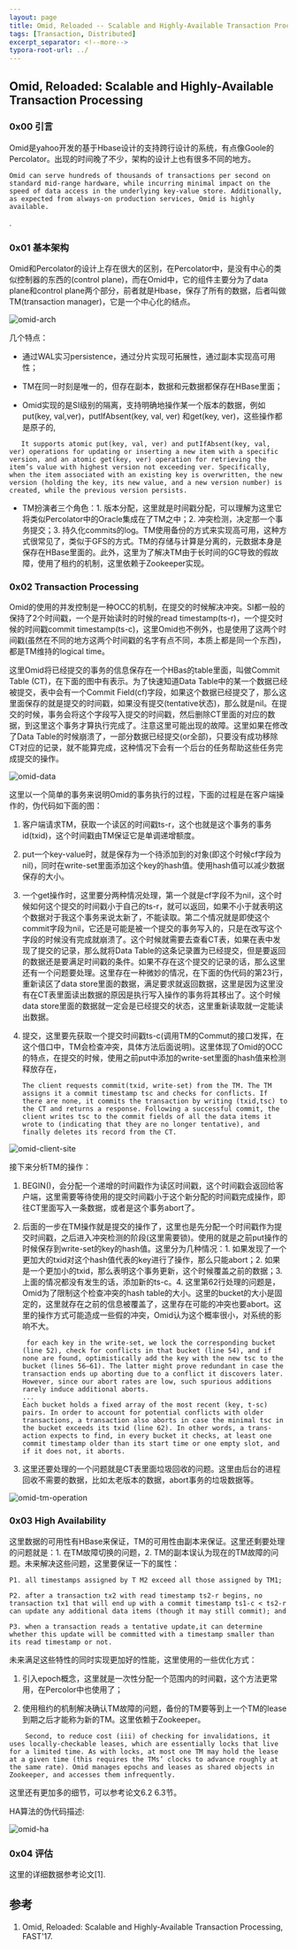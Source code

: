 ```yaml
---
layout: page
title: Omid, Reloaded -- Scalable and Highly-Available Transaction Processing
tags: [Transaction, Distributed]
excerpt_separator: <!--more-->
typora-root-url: ../
---
```




## Omid, Reloaded: Scalable and Highly-Available Transaction Processing 



### 0x00 引言

   Omid是yahoo开发的基于Hbase设计的支持跨行设计的系统，有点像Goole的Percolator。出现的时间晚了不少，架构的设计上也有很多不同的地方。

```
Omid can serve hundreds of thousands of transactions per second on standard mid-range hardware, while incurring minimal impact on the speed of data access in the underlying key-value store. Additionally, as expected from always-on production services, Omid is highly available.
```

.

### 0x01 基本架构

  Omid和Percolator的设计上存在很大的区别，在Percolator中，是没有中心的类似控制器的东西的(control plane)，而在Omid中，它的组件主要分为了data plane和control plane两个部分，前者就是Hbase，保存了所有的数据，后者叫做TM(transaction manager)，它是一个中心化的结点。

![omid-arch](/assets/img/omid-arch.png)

几个特点：

* 通过WAL实习persistence，通过分片实现可拓展性，通过副本实现高可用性；

* TM在同一时刻是唯一的，但存在副本，数据和元数据都保存在HBase里面；

* Omid实现的是SI级别的隔离，支持明确地操作某一个版本的数据，例如put(key, val,ver)，putIfAbsent(key, val, ver) 和get(key, ver)，这些操作都是原子的,

```
   It supports atomic put(key, val, ver) and putIfAbsent(key, val, ver) operations for updating or inserting a new item with a specific version, and an atomic get(key, ver) operation for retrieving the item’s value with highest version not exceeding ver. Specifically, when the item associated with an existing key is overwritten, the new version (holding the key, its new value, and a new version number) is created, while the previous version persists. 
```

* TM扮演者三个角色：1. 版本分配，这里就是时间戳分配，可以理解为这里它将类似Percolator中的Oracle集成在了TM之中；2. 冲突检测，决定那一个事务提交；3. 持久化commits的log。TM使用备份的方式来实现高可用，这种方式很常见了，类似于GFS的方式。TM的存储与计算是分离的，元数据本身是保存在HBase里面的。此外，这里为了解决TM由于长时间的GC导致的假故障，使用了租约的机制，这里依赖于Zookeeper实现。



### 0x02 Transaction Processing 

   Omid的使用的并发控制是一种OCC的机制，在提交的时候解决冲突。SI都一般的保持了2个时间戳，一个是开始读时的时候的read timestamp(ts-r)，一个提交时候的时间戳commit timestamp(ts-c)，这里Omid也不例外，也是使用了这两个时间戳(虽然在不同的地方这两个时间戳的名字有点不同，本质上都是同一个东西)，都是TM维持的logical time。

   这里Omid将已经提交的事务的信息保存在一个HBas的table里面，叫做Commit Table (CT)，在下面的图中有表示。为了快速知道Data Table中的某一个数据已经被提交，表中会有一个Commit Field(cf)字段，如果这个数据已经提交了，那么这里面保存的就是提交的时间戳，如果没有提交(tentative状态)，那么就是nil。在提交的时候，事务会将这个字段写入提交的时间戳，然后删除CT里面的对应的数据，到这里这个事务才算执行完成了。注意这里可能出现的故障。这里如果在修改了Data Table的时候崩溃了，一部分数据已经提交(or全部)，只要没有成功移除CT对应的记录，就不能算完成，这种情况下会有一个后台的任务帮助这些任务完成提交的操作。

![omid-data](/assets/img/omid-data.png)  

   这里以一个简单的事务来说明Omid的事务执行的过程，下面的过程是在客户端操作的，伪代码如下面的图：

1. 客户端请求TM，获取一个读区的时间戳ts-r，这个也就是这个事务的事务id(txid)，这个时间戳由TM保证它是单调递增额度。

2. put一个key-value时，就是保存为一个待添加到的对象(即这个时候cf字段为nil)，同时在write-set里面添加这个key的hash值。使用hash值可以减少数据保存的大小。

3. 一个get操作时，这里要分两种情况处理，第一个就是cf字段不为nil，这个时候如何这个提交的时间戳小于自己的ts-r，就可以返回，如果不小于就表明这个数据对于我这个事务来说太新了，不能读取。第二个情况就是即使这个commit字段为nil，它还是可能是被一个提交的事务写入的，只是在改写这个字段的时候没有完成就崩溃了。这个时候就需要去查看CT表，如果在表中发现了提交的记录，那么就将Data Table的这条记录置为已经提交，但是要返回的数据还是要满足时间戳的条件。如果不存在这个提交的记录的话，那么这里还有一个问题要处理。这里存在一种微妙的情况，在下面的伪代码的第23行，重新读区了data store里面的数据，满足要求就返回数据，这里是因为这里没有在CT表里面读出数据的原因是执行写入操作的事务将其移出了。这个时候data store里面的数据就一定会是已经提交的状态，这里重新读取就一定能读出数据。

4. 提交，这里要先获取一个提交时间戳ts-c(调用TM的Commut的接口发挥，在这个借口中，TM会检查冲突，具体方法后面说明)。这里体现了Omid的OCC的特点，在提交的时候，使用之前put中添加的write-set里面的hash值来检测释放存在，

   ```
   The client requests commit(txid, write-set) from the TM. The TM assigns it a commit timestamp tsc and checks for conflicts. If there are none, it commits the transaction by writing (txid,tsc) to the CT and returns a response. Following a successful commit, the client writes tsc to the commit fields of all the data items it wrote to (indicating that they are no longer tentative), and finally deletes its record from the CT. 
   ```

![omid-client-site](/assets/img/omid-client-site.png)

 

  接下来分析TM的操作：

1. BEGIN()，会分配一个递增的时间戳作为读区时间戳，这个时间戳会返回给客户端，这里需要等待使用的提交时间戳小于这个新分配的时间戳完成操作，即往CT里面写入一条数据，或者是这个事务abort了。

2. 后面的一步在TM操作就是提交的操作了，这里也是先分配一个时间戳作为提交时间戳，之后进入冲突检测的阶段(这里需要锁)。使用的就是之前put操作的时候保存到write-set的key的hash值。这里分为几种情况：1. 如果发现了一个更加大的txid对这个hash值代表的key进行了操作，那么只能abort；2. 如果是一个更加小的txid，那么表明这个事务更新，这个时候覆盖之前的数据；3. 上面的情况都没有发生的话，添加新的ts-c。4. 这里第62行处理的问题是，Omid为了限制这个检查冲突的hash table的大小。这里的bucket的大小是固定的，这里就存在之前的信息被覆盖了，这里存在可能的冲突也要abort。这里的操作方式可能造成一些假的冲突，Omid认为这个概率很小，对系统的影响不大。

   ```
    for each key in the write-set, we lock the corresponding bucket (line 52), check for conflicts in that bucket (line 54), and if none are found, optimistically add the key with the new tsc to the bucket (lines 56–61). The latter might prove redundant in case the transaction ends up aborting due to a conflict it discovers later. However, since our abort rates are low, such spurious additions rarely induce additional aborts.
   ...
   Each bucket holds a fixed array of the most recent (key, t-sc) pairs. In order to account for potential conflicts with older transactions, a transaction also aborts in case the minimal tsc in the bucket exceeds its txid (line 62). In other words, a trans- action expects to find, in every bucket it checks, at least one commit timestamp older than its start time or one empty slot, and if it does not, it aborts.
   ```

3. 这里还要处理的一个问题就是CT表里面垃圾回收的问题。这里由后台的进程回收不需要的数据，比如太老版本的数据，abort事务的垃圾数据等。

![omid-tm-operation](/assets/img/omid-tm-operation.png)



### 0x03 High Availability 

  这里数据的可用性有HBase来保证，TM的可用性由副本来保证。这里还剩要处理的问题就是：1. 在TM故障切换的问题，2. TM的副本误认为现在的TM故障的问题。未来解决这些问题，这里要保证一下的属性：

```
P1. all timestamps assigned by T M2 exceed all those assigned by TM1;

P2. after a transaction tx2 with read timestamp ts2-r begins, no transaction tx1 that will end up with a commit timestamp ts1-c < ts2-r can update any additional data items (though it may still commit); and

P3. when a transaction reads a tentative update,it can determine whether this update will be committed with a timestamp smaller than its read timestamp or not.
```

 未来满足这些特性的同时实现更加好的性能，这里使用的一些优化方式：

1. 引入epoch概念，这里就是一次性分配一个范围内的时间戳，这个方法更常用，在Percolor中也使用了；

2. 使用租约的机制解决确认TM故障的问题，备份的TM要等到上一个TM的lease到期之后才能称为新的TM。这里依赖于Zookeeper。

```
    Second, to reduce cost (iii) of checking for invalidations, it uses locally-checkable leases, which are essentially locks that live for a limited time. As with locks, at most one TM may hold the lease at a given time (this requires the TMs’ clocks to advance roughly at the same rate). Omid manages epochs and leases as shared objects in Zookeeper, and accesses them infrequently.
```

这里还有更加多的细节，可以参考论文6.2 6.3节。

HA算法的伪代码描述:

![omid-ha](/assets/img/omid-ha.png)



### 0x04 评估

  这里的详细数据参考论文[1].



## 参考

1. Omid, Reloaded: Scalable and Highly-Available Transaction Processing, FAST'17.